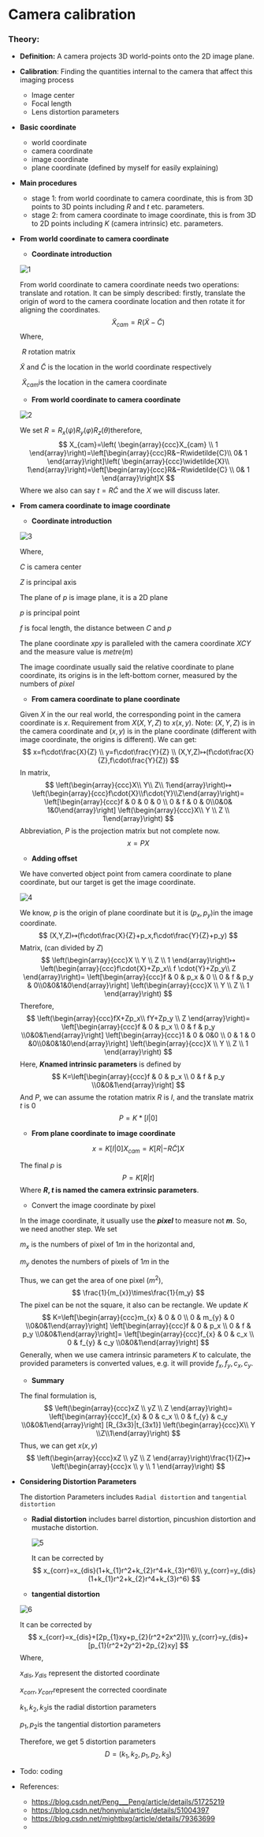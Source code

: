 # Camera calibration

### **Theory:**

- **Definition:** A camera projects 3D world-points onto the 2D image plane.

- **Calibration**: Finding the quantities internal to the camera that affect this imaging process

  - Image center
  - Focal length
  - Lens distortion parameters

- **Basic coordinate**

  - world coordinate
  - camera coordinate 
  - image coordinate
  - plane coordinate (defined by myself for easily explaining)

- **Main procedures**

  - stage 1: from world coordinate to camera coordinate, this is from 3D points to 3D points including $R​$ and $t​$ etc. parameters. 
  -  stage 2: from camera coordinate to image coordinate, this is from 3D to 2D points including $K$ (camera intrinsic) etc. parameters.

- **From world coordinate to camera coordinate**

  - **Coordinate introduction**

  ![1](imgs/1.png)

  From world coordinate to camera coordinate needs two operations: translate and rotation. It can be simply described: firstly, translate the origin of word to the camera coordinate location and then rotate it for aligning the coordinates.
  $$
  \widetilde{X}_{cam} = R(\widetilde{X}-\widetilde{C})
  $$
  Where,

  ​	$R$ rotation matrix

   	$\widetilde{X}$ and $\widetilde{C}$ is the location in the world coordinate respectively

  ​	$\widetilde{X}_{cam}​$  is the location in the camera coordinate

  - **From world coordinate to camera coordinate**

  ![2](imgs/2.png)

  We set $R=R_x(\psi)R_y(\varphi)R_z(\theta)​$ therefore,
  $$
  X_{cam}=\left( \begin{array}{ccc}X_{cam} \\ 1 \end{array}\right)=\left[\begin{array}{ccc}R&−R\widetilde{C}\\ 0& 1 \end{array}\right]\left( \begin{array}{ccc}\widetilde{X}\\ 1\end{array}\right)=\left[\begin{array}{ccc}R&−R\widetilde{C} \\ 0& 1 \end{array}\right]X
  $$
  Where we also can say $t=R\widetilde{C}​$ and the $X​$ we will discuss later.

- **From camera coordinate to image coordinate**

  - **Coordinate introduction**

  ![3](/imgs/3.png)

  Where, 

  $C$ is camera center

  $Z$ is principal axis

  The plane of $p$ is image plane, it is a 2D plane

  $p$ is principal point

  $f$ is focal length, the distance between $C$ and $p$

  The plane coordinate $xpy$ is paralleled with the camera coordinate $XCY$ and  the measure value is $metre(m)$

  The image coordinate usually said the relative coordinate to plane coordinate, its origins is in the left-bottom corner, measured by the numbers of $pixel$

  - **From camera coordinate to plane coordinate**

  Given $X$ in the our real world, the corresponding point in the camera coordinate is $x$. Requirement from $X(X,Y,Z)$ to $x(x,y)$. Note: $(X,Y,Z)$ is in the camera coordinate and $(x,y)$ is in the plane coordinate (different with image coordinate, the origins is different). We can get:
  $$
  x=f\cdot\frac{X}{Z} \\
  y=f\cdot\frac{Y}{Z} \\
  (X,Y,Z)↦(f\cdot\frac{X}{Z},f\cdot\frac{Y}{Z})
  $$
  In matrix, 
  $$
  \left(\begin{array}{ccc}X\\ Y\\ Z\\ 1\end{array}\right)↦
  \left(\begin{array}{ccc}f\cdot{X}\\f\cdot{Y}\\Z\end{array}\right)=
  \left[\begin{array}{ccc}f & 0 & 0 & 0 \\ 0 & f & 0 & 0\\0&0& 1&0\end{array}\right]
  \left(\begin{array}{ccc}X\\ Y \\ Z \\ 1\end{array}\right)
  $$
  Abbreviation, $P$ is the projection matrix but not complete now.
  $$
  x=PX
  $$

  - **Adding offset**

  We have converted object point from camera coordinate to plane coordinate, but our target is get the image coordinate.

   ![4](/imgs/4.png)

  We know, $p$ is the origin of plane coordinate but it is $(p_x,p_y)​$ in the image coordinate.
  $$
  (X,Y,Z)↦(f\cdot\frac{X}{Z}+p_x,f\cdot\frac{Y}{Z}+p_y)
  $$
  Matrix, (can divided by $Z$)
  $$
  \left(\begin{array}{ccc}X \\ Y \\ Z \\ 1 \end{array}\right)↦
  \left(\begin{array}{ccc}f\cdot{X}+Zp_x\\ f \cdot{Y}+Zp_y\\ Z \end{array}\right)=
  \left[\begin{array}{ccc}f & 0 & p_x & 0 \\ 0 & f & p_y & 0\\0&0&1&0\end{array}\right]
  \left(\begin{array}{ccc}X \\ Y \\ Z \\ 1 \end{array}\right)
  $$
  Therefore,
  $$
  \left(\begin{array}{ccc}fX+Zp_x\\ fY+Zp_y \\ Z \end{array}\right)=
  \left[\begin{array}{ccc}f & 0 & p_x \\ 0 & f & p_y \\0&0&1\end{array}\right]
  \left[\begin{array}{ccc}1 & 0 & 0&0 \\ 0 & 1 & 0 &0\\0&0&1&0\end{array}\right]
  \left(\begin{array}{ccc}X \\ Y \\ Z \\ 1 \end{array}\right)
  $$
  Here, **$K​$ named intrinsic parameters** is defined by
  $$
  K=\left[\begin{array}{ccc}f & 0 & p_x \\ 0 & f & p_y \\0&0&1\end{array}\right]
  $$
  And $P​$, we can assume the rotation matrix $R​$ is $I​$, and the translate matrix $t​$ is  $0​$
  $$
  P=K*[I|0]
  $$

  - **From plane coordinate to image coordinate**

  $$
  x=K[I|0]X_{cam}=K[R|-R\widetilde{C}]X
  $$

  The final $p$ is
  $$
  P=K[R|t]
  $$
  Where **$R, t​$ is named the camera extrinsic parameters**.  

  - Convert the image coordinate by pixel

  In the image coordinate, it usually use the ***pixel*** to measure  not ***m***. So, we need another step. We set 

  $m_{x}$ is the numbers of pixel of $1m$ in the horizontal and,

  $m_{y}$ denotes the numbers of pixels of $1m$ in the 

  Thus, we can get the area of one pixel ($m^2​$),
  $$
  \frac{1}{m_{x}}\times\frac{1}{m_y}
  $$
  The pixel can be not the square, it also can be rectangle. We update $K$
  $$
  K=\left[\begin{array}{ccc}m_{x} & 0 & 0 \\ 0 & m_{y} & 0 \\0&0&1\end{array}\right]
  \left[\begin{array}{ccc}f & 0 & p_x \\ 0 & f & p_y \\0&0&1\end{array}\right]=
  \left[\begin{array}{ccc}f_{x} & 0 & c_x \\ 0 & f_{y} & c_y \\0&0&1\end{array}\right]
  $$
  Generally, when we use camera intrinsic parameters $K$ to calculate, the provided parameters is converted values, e.g. it will provide $f_{x},f_{y},c_{x},c_{y}$.

  - **Summary**

  The final formulation is,
  $$
  \left(\begin{array}{ccc}xZ \\ yZ \\ Z \end{array}\right)=
  \left[\begin{array}{ccc}f_{x} & 0 & c_x \\ 0 & f_{y} & c_y \\0&0&1\end{array}\right]
  [R_{3x3}|t_{3x1}]
  \left(\begin{array}{ccc}X\\ Y \\Z\\1\end{array}\right)
  $$
  Thus, we can get $x(x,y)​$
  $$
  \left(\begin{array}{ccc}xZ \\ yZ \\ Z \end{array}\right)\frac{1}{Z}↦
  \left(\begin{array}{ccc}x \\ y \\ 1 \end{array}\right)
  $$

- **Considering Distortion Parameters**

  The distortion Parameters includes `Radial distortion` and `tangential distortion`

  - **Radial distortion** includes barrel distortion, pincushion distortion and mustache distortion.

    ![5](C:/Users/Administrator/Desktop/camera%20calibration/imgs/5.png)

    It can be corrected by
    $$
    x_{corr}=x_{dis}(1+k_{1}r^2+k_{2}r^4+k_{3}r^6)\\
    y_{corr}=y_{dis}(1+k_{1}r^2+k_{2}r^4+k_{3}r^6)
    $$

  - **tangential distortion** 

  ![6](imgs/6.jpg)

  It can be corrected by
  $$
  x_{corr}=x_{dis}+[2p_{1}xy+p_{2}(r^2+2x^2)]\\
  y_{corr}=y_{dis}+[p_{1}(r^2+2y^2)+2p_{2}xy]
  $$
  Where,

  $x_{dis},y_{dis}$ represent the distorted coordinate

  $x_{corr},y_{corr}​$ represent the corrected coordinate

  $k_{1},k_{2},k_{3}​$ is the  radial distortion parameters

  $p_{1},p_{2}​$ is the tangential distortion parameters

  Therefore, we get 5 distortion parameters
  $$
  D=(k_{1},k_{2},p_{1},p_{2},k_{3})
  $$

- Todo: coding





- References:
  - <https://blog.csdn.net/Peng___Peng/article/details/51725219>
  - <https://blog.csdn.net/honyniu/article/details/51004397>
  - <https://blog.csdn.net/mightbxg/article/details/79363699>
  - 

